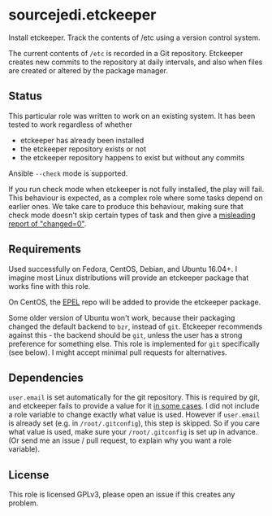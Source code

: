 # sourcejedi.etckeeper #

Install etckeeper.  Track the contents of /etc using a version control system.

The current contents of `/etc` is recorded in a Git repository.  Etckeeper creates new commits to the repository at daily intervals, and also when files are created or altered by the package manager.

## Status

This particular role was written to work on an existing system.  It has been tested to work regardless of whether

* etckeeper has already been installed
* the etckeeper repository exists or not
* the etckeeper repository happens to exist but without any commits

Ansible `--check` mode is supported.

If you run check mode when etckeeper is not fully installed, the play will fail.  This behaviour is expected, as a complex role where some tasks depend on earlier ones.  We take care to produce this behaviour, making sure that check mode doesn't skip certain types of task and then give a [misleading report of "changed=0"](https://stackoverflow.com/questions/42602154/idioms-for-using-the-command-module).

## Requirements

Used successfully on Fedora, CentOS, Debian, and Ubuntu 16.04+.  I imagine most Linux distributions will provide an etckeeper package that works fine with this role.

On CentOS, the [EPEL](https://fedoraproject.org/wiki/EPEL) repo will be added to provide the etckeeper package.

Some older version of Ubuntu won't work, because their packaging changed the default backend to `bzr`, instead of `git`.  Etckeeper recommends against this - the backend should be `git`, unless the user has a strong preference for something else.  This role is implemented for `git` specifically (see below).  I might accept minimal pull requests for alternatives.

## Dependencies

`user.email` is set automatically for the git repository.  This is required by git, and etckeeper fails to provide a value for it [in some cases](https://etckeeper.branchable.com/todo/requires___96__user.email__96___be_set_under_undocumented_circumstances/).  I did not include a role variable to change exactly what value is used.  However if `user.email` is already set (e.g. in `/root/.gitconfig`), this step is skipped.  So if you care what value is used, make sure your `/root/.gitconfig` is set up in advance.  (Or send me an issue / pull request, to explain why you want a role variable).


## License

This role is licensed GPLv3, please open an issue if this creates any problem.

